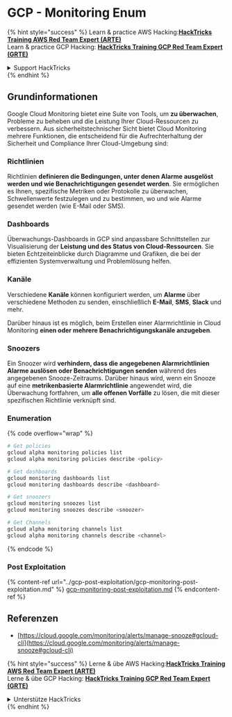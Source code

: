 # GCP - Monitoring Enum

{% hint style="success" %}
Learn & practice AWS Hacking:<img src="../../../.gitbook/assets/image (1) (1) (1) (1).png" alt="" data-size="line">[**HackTricks Training AWS Red Team Expert (ARTE)**](https://training.hacktricks.xyz/courses/arte)<img src="../../../.gitbook/assets/image (1) (1) (1) (1).png" alt="" data-size="line">\
Learn & practice GCP Hacking: <img src="../../../.gitbook/assets/image (2) (1).png" alt="" data-size="line">[**HackTricks Training GCP Red Team Expert (GRTE)**<img src="../../../.gitbook/assets/image (2) (1).png" alt="" data-size="line">](https://training.hacktricks.xyz/courses/grte)

<details>

<summary>Support HackTricks</summary>

* Check the [**subscription plans**](https://github.com/sponsors/carlospolop)!
* **Join the** 💬 [**Discord group**](https://discord.gg/hRep4RUj7f) or the [**telegram group**](https://t.me/peass) or **follow** us on **Twitter** 🐦 [**@hacktricks\_live**](https://twitter.com/hacktricks_live)**.**
* **Share hacking tricks by submitting PRs to the** [**HackTricks**](https://github.com/carlospolop/hacktricks) and [**HackTricks Cloud**](https://github.com/carlospolop/hacktricks-cloud) github repos.

</details>
{% endhint %}

## Grundinformationen

Google Cloud Monitoring bietet eine Suite von Tools, um **zu überwachen**, Probleme zu beheben und die Leistung Ihrer Cloud-Ressourcen zu verbessern. Aus sicherheitstechnischer Sicht bietet Cloud Monitoring mehrere Funktionen, die entscheidend für die Aufrechterhaltung der Sicherheit und Compliance Ihrer Cloud-Umgebung sind:

### Richtlinien

Richtlinien **definieren die Bedingungen, unter denen Alarme ausgelöst werden und wie Benachrichtigungen gesendet werden**. Sie ermöglichen es Ihnen, spezifische Metriken oder Protokolle zu überwachen, Schwellenwerte festzulegen und zu bestimmen, wo und wie Alarme gesendet werden (wie E-Mail oder SMS).

### Dashboards

Überwachungs-Dashboards in GCP sind anpassbare Schnittstellen zur Visualisierung der **Leistung und des Status von Cloud-Ressourcen**. Sie bieten Echtzeiteinblicke durch Diagramme und Grafiken, die bei der effizienten Systemverwaltung und Problemlösung helfen.

### Kanäle

Verschiedene **Kanäle** können konfiguriert werden, um **Alarme** über verschiedene Methoden zu senden, einschließlich **E-Mail**, **SMS**, **Slack** und mehr.

Darüber hinaus ist es möglich, beim Erstellen einer Alarmrichtlinie in Cloud Monitoring **einen oder mehrere Benachrichtigungskanäle anzugeben**.

### Snoozers

Ein Snoozer wird **verhindern, dass die angegebenen Alarmrichtlinien Alarme auslösen oder Benachrichtigungen senden** während des angegebenen Snooze-Zeitraums. Darüber hinaus wird, wenn ein Snooze auf eine **metrikenbasierte Alarmrichtlinie** angewendet wird, die Überwachung fortfahren, um **alle offenen Vorfälle** zu lösen, die mit dieser spezifischen Richtlinie verknüpft sind.

### Enumeration

{% code overflow="wrap" %}
```bash
# Get policies
gcloud alpha monitoring policies list
gcloud alpha monitoring policies describe <policy>

# Get dashboards
gcloud monitoring dashboards list
gcloud monitoring dashboards describe <dashboard>

# Get snoozers
gcloud monitoring snoozes list
gcloud monitoring snoozes describe <snoozer>

# Get Channels
gcloud alpha monitoring channels list
gcloud alpha monitoring channels describe <channel>
```
{% endcode %}

### Post Exploitation

{% content-ref url="../gcp-post-exploitation/gcp-monitoring-post-exploitation.md" %}
[gcp-monitoring-post-exploitation.md](../gcp-post-exploitation/gcp-monitoring-post-exploitation.md)
{% endcontent-ref %}

## Referenzen

* [https://cloud.google.com/monitoring/alerts/manage-snooze#gcloud-cli](https://cloud.google.com/monitoring/alerts/manage-snooze#gcloud-cli)

{% hint style="success" %}
Lerne & übe AWS Hacking:<img src="../../../.gitbook/assets/image (1) (1) (1) (1).png" alt="" data-size="line">[**HackTricks Training AWS Red Team Expert (ARTE)**](https://training.hacktricks.xyz/courses/arte)<img src="../../../.gitbook/assets/image (1) (1) (1) (1).png" alt="" data-size="line">\
Lerne & übe GCP Hacking: <img src="../../../.gitbook/assets/image (2) (1).png" alt="" data-size="line">[**HackTricks Training GCP Red Team Expert (GRTE)**<img src="../../../.gitbook/assets/image (2) (1).png" alt="" data-size="line">](https://training.hacktricks.xyz/courses/grte)

<details>

<summary>Unterstütze HackTricks</summary>

* Überprüfe die [**Abonnementpläne**](https://github.com/sponsors/carlospolop)!
* **Tritt der** 💬 [**Discord-Gruppe**](https://discord.gg/hRep4RUj7f) oder der [**Telegram-Gruppe**](https://t.me/peass) bei oder **folge** uns auf **Twitter** 🐦 [**@hacktricks\_live**](https://twitter.com/hacktricks_live)**.**
* **Teile Hacking-Tricks, indem du PRs zu den** [**HackTricks**](https://github.com/carlospolop/hacktricks) und [**HackTricks Cloud**](https://github.com/carlospolop/hacktricks-cloud) GitHub-Repos einreichst.

</details>
{% endhint %}
